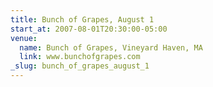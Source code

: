 ```yaml
---
title: Bunch of Grapes, August 1
start_at: 2007-08-01T20:30:00-05:00
venue:
  name: Bunch of Grapes, Vineyard Haven, MA
  link: www.bunchofgrapes.com
_slug: bunch_of_grapes_august_1
---
```

